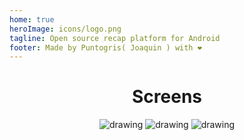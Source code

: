 ```yaml
---
home: true
heroImage: icons/logo.png
tagline: Open source recap platform for Android
footer: Made by Puntogris( Joaquin ) with ❤️
---
```


<Home />

<center>

# Screens

![drawing](/img/1.png)
![drawing](/img/2.png)
![drawing](/img/3.png)

</center>